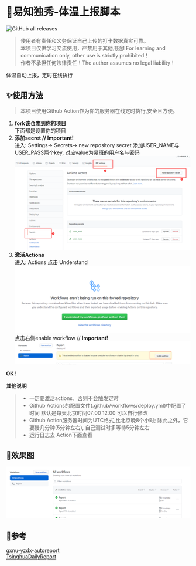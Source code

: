 # 🎃易知独秀-体温上报脚本

![GitHub all releases](https://img.shields.io/github/downloads/dx87c/temp_report/total)

> 使用者有责任和义务保证自己上传的打卡数据真实可靠。  
> 本项目仅供学习交流使用，严禁用于其他用途! For learning and communication only, other use is strictly prohibited！  
> 作者不承担任何法律责任！The author assumes no legal liability！  

体温自动上报，定时在线执行

## ✨使用方法  
> 本项目使用Github Action作为你的服务器在线定时执行,安全且方便。  
1. **fork该仓库到你的项目**  
   下面都是设置你的项目
2. **添加secret // **Important!****  
   进入: Settings-> Secrets-> new repository secret
   添加USER_NAME与USER_PASS两个key, 对应value为易班的用户名与密码  
   ![添加Secrets](r/c.png)
3. **激活Actions**  
   进入: Actions 点击 Understand  
   ![Understand](r/d.png)点击右侧enable workflow // **Important!**  
   ![Understand](r/e.png)  

**OK !**

**其他说明**
> * 一定要激活actions，否则不会触发定时
> * Github Actions的配置文件(.github/workflows/deploy.yml)中配置了时间
>   默认是每天北京时间07:00 12:00 可以自行修改
> * Github Action服务器时间为UTC格式,比北京晚8个小时;
>   除此之外，它要慢几分钟(5分钟左右), 自己测试时多等待5分钟左右
> * 运行日志去 Action下面查看

## 👀效果图  
![效果图1](r/f.png)

## 💝参考  
[gxnu-yzdx-autoreport](https://github.com/Universoar/gxnu-yzdx-autoreport)  
[TsinghuaDailyReport](https://github.com/naihaishy/TsinghuaDailyReport)
